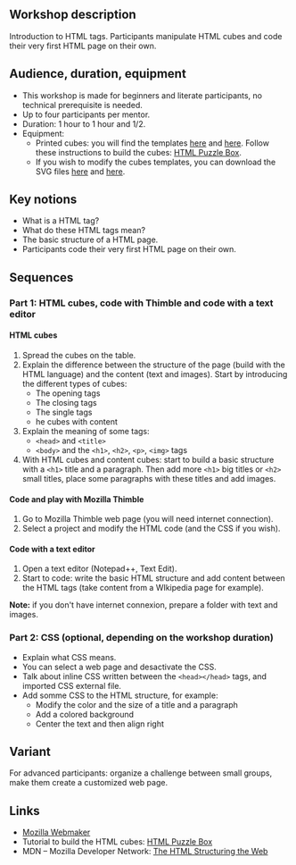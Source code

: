 ## Workshop description
Introduction to HTML tags.
Participants manipulate HTML cubes and code their very first HTML page on their own.

## Audience, duration, equipment
* This workshop is made for beginners and literate participants, no technical prerequisite is needed.
* Up to four participants per mentor.
* Duration: 1 hour to 1 hour and 1/2.
* Equipment:
    * Printed cubes: you will find the templates [here](../Ressource/CubeHTML.pdf) and [here](../Ressource/CubeHTML2.pdf). Follow these instructions to build the cubes: [HTML Puzzle Box](https://yopdesign.makes.org/thimble/LTQ5ODQ2NjU2MA==/html-puzzle-box).
    * If you wish to modify the cubes templates, you can download the SVG files [here](../Ressource/CubeHTML.svg) and [here](../Ressource/CubeHTML2.svg).

## Key notions
* What is a HTML tag?
* What do these HTML tags mean?
* The basic structure of a HTML page.
* Participants code their very first HTML page on their own.

## Sequences

### Part 1: HTML cubes, code with Thimble and code with a text editor

#### HTML cubes
1. Spread the cubes on the table.
2. Explain the difference between the structure of the page (build with the HTML language) and the content (text and images). Start by introducing the different types of cubes:
   * The opening tags
   * The closing tags
   * The single tags
   * he cubes with content
3. Explain the meaning of some tags:
   * `<head>` and `<title>`
   * `<body>` and the `<h1>`, `<h2>`, `<p>`, `<img>` tags
4. With HTML cubes and content cubes: start to build a basic structure with a `<h1>` title and a paragraph. Then add more `<h1>` big titles or `<h2>` small titles, place some paragraphs with these titles and add images.

#### Code and play with Mozilla Thimble
1. Go to Mozilla Thimble web page (you will need internet connection).
2. Select a project and modify the HTML code (and the CSS if you wish).

#### Code with a text editor
1. Open a text editor (Notepad++, Text Edit).
2. Start to code: write the basic HTML structure and add content between the HTML tags (take content from a WIkipedia page for example).

**Note:** if you don't have internet connexion, prepare a folder with text and images.

### Part 2: CSS (optional, depending on the workshop duration)
* Explain what CSS means.
* You can select a web page and desactivate the CSS.
* Talk about inline CSS written between the `<head></head>` tags, and imported CSS external file.
* Add somme CSS to the HTML structure, for example:
   * Modify the color and the size of a title and a paragraph
   * Add a colored background
   * Center the text and then align right

## Variant
For advanced participants: organize a challenge between small groups, make them create a customized web page.

## Links
* [Mozilla Webmaker](http://webmaker.org)
* Tutorial to build the HTML cubes: [HTML Puzzle Box](https://yopdesign.makes.org/thimble/LTQ5ODQ2NjU2MA==/html-puzzle-box)
* MDN – Mozilla Developer Network: [The HTML Structuring the Web](https://developer.mozilla.org/en-US/Learn/HTML)
